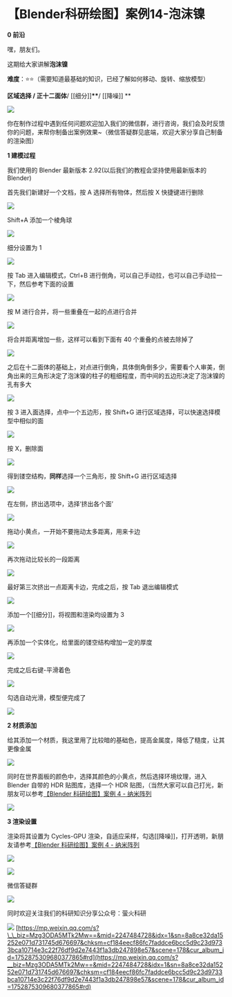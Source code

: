 # 【Blender科研绘图】案例14-泡沫镍
**0 前沿**

嘿，朋友们。

这期给大家讲解**泡沫镍**

**难度**：⭐⭐（需要知道最基础的知识，已经了解如何移动、旋转、缩放模型）

**区域选择 / 正十二面体**/ [[细分]]**\*\***/ [[降噪]] \*\*

![](https://mmbiz.qpic.cn/mmbiz_png/uicuMum8Zv8PkibjxNTWYNYncWTCiaTcnNOoXxoT0BbHO1awm4l8m0n40b0sM5AHp1dU9jicQ6GAiaFSNa0wU1UeINw/640?wx_fmt=png)

你在制作过程中遇到任何问题欢迎加入我们的微信群，进行咨询，我们会及时反馈你的问题，来帮你制备出案例效果~（微信答疑群见底端，欢迎大家分享自己制备的渲染图）  

**1 建模过程**

我们使用的 Blender 最新版本 2.92(以后我们的教程会坚持使用最新版本的 Blender)

首先我们新建好一个文档，按 A 选择所有物体，然后按 X 快捷键进行删除

![](https://mmbiz.qpic.cn/mmbiz_png/uicuMum8Zv8PkibjxNTWYNYncWTCiaTcnNOFBXb6etkQPjLicq67emjNk7qmBP3xZum1qBeWNJt5fGDBAITS61698A/640?wx_fmt=png)

Shift+A 添加一个棱角球

![](https://mmbiz.qpic.cn/mmbiz_png/uicuMum8Zv8PkibjxNTWYNYncWTCiaTcnNOicmgG8KF59prZn0n6lE0TR77TYxdYyb4TFYVVL5CHJ6uuQP32gkKzibQ/640?wx_fmt=png)

细分设置为 1

![](https://mmbiz.qpic.cn/mmbiz_png/uicuMum8Zv8PkibjxNTWYNYncWTCiaTcnNO4nhDQoaZLDyFWhrB2K1TVtxTh2ZcUW7mDqWo69AveJCKLxZrAiaMqtA/640?wx_fmt=png)

按 Tab 进入编辑模式，Ctrl+B 进行倒角，可以自己手动拉，也可以自己手动拉一下，然后参考下面的设置

![](https://mmbiz.qpic.cn/mmbiz_png/uicuMum8Zv8PkibjxNTWYNYncWTCiaTcnNO6na7Q80jtfPweqydk9qph4YS7I8BzLwf7SrHJBLP5ZLuLNYCnN2upA/640?wx_fmt=png)

按 M 进行合并，将一些重叠在一起的点进行合并

![](https://mmbiz.qpic.cn/mmbiz_png/uicuMum8Zv8PkibjxNTWYNYncWTCiaTcnNORPibiaBEeIVy0YPBUFUnnODemiaCXjUeuc0bPJIfqWFAuBhPaiaCOJTlWw/640?wx_fmt=png)

将合并距离增加一些，这样可以看到下面有 40 个重叠的点被去除掉了

![](https://mmbiz.qpic.cn/mmbiz_png/uicuMum8Zv8PkibjxNTWYNYncWTCiaTcnNOPRbiaMiaOoyvxnD1TNNUXbHajSAG41HN48I2DGH6JicXTfAN2SvNg1ZqQ/640?wx_fmt=png)

之后在十二面体的基础上，对点进行倒角，具体倒角倒多少，需要看个人审美，倒角出来的三角形决定了泡沫镍的柱子的粗细程度，而中间的五边形决定了泡沫镍的孔有多大

![](https://mmbiz.qpic.cn/mmbiz_png/uicuMum8Zv8PkibjxNTWYNYncWTCiaTcnNORF3EgmsHhdn77sIq4ic6xRGSwK6fOOLiaZm4icLTOyLtBAs9HicWMbmKkQ/640?wx_fmt=png)

按 3 进入面选择，点中一个五边形，按 Shift+G 进行区域选择，可以快速选择模型中相似的面

![](https://mmbiz.qpic.cn/mmbiz_png/uicuMum8Zv8PkibjxNTWYNYncWTCiaTcnNOaUIUMdQsaCZbEPYUkUuRIjbl6VicKKzIm5NaH6T5g5DO61Qg1q4CKibQ/640?wx_fmt=png)

按 X，删除面

![](https://mmbiz.qpic.cn/mmbiz_png/uicuMum8Zv8PkibjxNTWYNYncWTCiaTcnNOqwTTSbN4bcSN5XxecPexSVwXDyjHhxoBanxVOLbNKWr7Edy83iaMHPQ/640?wx_fmt=png)

得到镂空结构，**同样**选择一个三角形，按 Shift+G 进行区域选择

![](https://mmbiz.qpic.cn/mmbiz_png/uicuMum8Zv8PkibjxNTWYNYncWTCiaTcnNOCc4blOicpZYlZzqfKbTg9MfIwiafmZoRqhlh1icT4zxsaDqEfc9g4pmNw/640?wx_fmt=png)

在左侧，挤出选项中，选择‘挤出各个面’

![](https://mmbiz.qpic.cn/mmbiz_png/uicuMum8Zv8PkibjxNTWYNYncWTCiaTcnNOqALRWlibZ0K64iaJrEvoEWzg2gTh65z3NGYlP1SbBRnnI19tKnXUapIw/640?wx_fmt=png)

拖动小黄点，一开始不要拖动太多距离，用来卡边

![](https://mmbiz.qpic.cn/mmbiz_png/uicuMum8Zv8PkibjxNTWYNYncWTCiaTcnNO6Zch2l9MP0kqJiahqmfVRMnGibT5dnWkLn3mjH1SqexbQbQXeOwK8fibA/640?wx_fmt=png)

再次拖动比较长的一段距离

![](https://mmbiz.qpic.cn/mmbiz_png/uicuMum8Zv8PkibjxNTWYNYncWTCiaTcnNOxOuR13Csshwtk18Bzv84dUIibzZPdia5y5gH76YibuiaCEfMblg63DN9uA/640?wx_fmt=png)

最好第三次挤出一点距离卡边，完成之后，按 Tab 退出编辑模式

![](https://mmbiz.qpic.cn/mmbiz_png/uicuMum8Zv8PkibjxNTWYNYncWTCiaTcnNOHQ3qXfLotMIbNAuJkWfnvKsoicL9pqoWBlNImmkOicF7uWYjCMmrEvzQ/640?wx_fmt=png)

添加一个[[细分]]，将视图和渲染均设置为 3

![](https://mmbiz.qpic.cn/mmbiz_png/uicuMum8Zv8PkibjxNTWYNYncWTCiaTcnNO1iatr0SqEzqYnwzTjaEKAnrNmo5ic11GicJRMAKlshh7PhUKQnNVnEWUA/640?wx_fmt=png)

再添加一个实体化，给里面的镂空结构增加一定的厚度

![](https://mmbiz.qpic.cn/mmbiz_png/uicuMum8Zv8PkibjxNTWYNYncWTCiaTcnNOE3zxrKsJGyS5UFNC48rkibico2iaibEmtqQv6tUa6by2qFVpvUPC5REBvQ/640?wx_fmt=png)

完成之后右键-平滑着色

![](https://mmbiz.qpic.cn/mmbiz_png/uicuMum8Zv8PkibjxNTWYNYncWTCiaTcnNOQMYlF3J5LAzvibkp5VHEmicfw8HdPCtVhspOKEYszsUf9NJB46L5NvFQ/640?wx_fmt=png)

勾选自动光滑，模型便完成了

![](https://mmbiz.qpic.cn/mmbiz_png/uicuMum8Zv8PkibjxNTWYNYncWTCiaTcnNOr7euoeFKXsW66ujgvSMWHTVickL3pHAuogs0TZRUHwHvDSzGalab3Ag/640?wx_fmt=png)

**2 材质添加**

给其添加一个材质，我这里用了比较暗的基础色，提高金属度，降低了糙度，让其更像金属

![](https://mmbiz.qpic.cn/mmbiz_png/uicuMum8Zv8PkibjxNTWYNYncWTCiaTcnNO9gk7n2FBkhIK3sL7krJibyBJPp8iaaMg8UicQ8o0NbtEZziaYE6aYicLNcg/640?wx_fmt=png)

同时在世界面板的颜色中，选择其颜色的小黄点，然后选择环境纹理，进入 Blender 自带的 HDR 贴图库，选择一个 HDR 贴图，（当然大家可以自己打光，新朋友可以参考[【Blender 科研绘图】案例 4 - 纳米阵列](http://mp.weixin.qq.com/s?__biz=Mzg3ODA5MTk2Mw==&mid=2247484259&idx=1&sn=e5f0ff741c8638b845faeace99855563&chksm=cf1848b7f86fc1a1a874881b152f7ade02ec042a5114197bce84b9b2d9dac2d0abed3bbbd0ed&scene=21#wechat_redirect)

![](https://mmbiz.qpic.cn/mmbiz_png/uicuMum8Zv8PkibjxNTWYNYncWTCiaTcnNOVWkUnQJJaSqEoQdhiazmtWvmrcS5Hgk7vG3VvmOVVtdibanwO9AlPdTA/640?wx_fmt=png)

**3 渲染设置**

渲染将其设置为 Cycles-GPU 渲染，自适应采样，勾选[[降噪]]，打开透明，新朋友请参考[【Blender 科研绘图】案例 4 - 纳米阵列](http://mp.weixin.qq.com/s?__biz=Mzg3ODA5MTk2Mw==&mid=2247484259&idx=1&sn=e5f0ff741c8638b845faeace99855563&chksm=cf1848b7f86fc1a1a874881b152f7ade02ec042a5114197bce84b9b2d9dac2d0abed3bbbd0ed&scene=21#wechat_redirect)

![](https://mmbiz.qpic.cn/mmbiz_png/uicuMum8Zv8PkibjxNTWYNYncWTCiaTcnNOb1a8HGxg7lTTO49u67icwicTfOYpIMoibYNJFrHrMGUUmvRdv4Ajz5j0g/640?wx_fmt=png)

![](https://mmbiz.qpic.cn/mmbiz_png/uicuMum8Zv8PkibjxNTWYNYncWTCiaTcnNOQRlUK23m9UFIFiaXVuuhBiaU4Duh7eAibcgUBSqJ3W3WTwjf4oVn5OibuQ/640?wx_fmt=png)

微信答疑群

![](https://mmbiz.qpic.cn/mmbiz_jpg/uicuMum8Zv8PkibjxNTWYNYncWTCiaTcnNO5Oic8zq5bXtuxynj5j0ZicggV6jrEwRzCmZCqb9KCNiaWAIPibXA6pDuZQ/640?wx_fmt=jpeg)

同时欢迎关注我们的科研知识分享公众号：萤火科研  

![](https://mmbiz.qpic.cn/mmbiz_png/uicuMum8Zv8NKwn8DQpK3OlwHSM8WPS3Q2zvpBO9wBvnWTAdd1Xx2l1TfJ0nE4MqfezjtW5W0h2Jdf9fCiaDZWdg/640?wx_fmt=png) 
 [https://mp.weixin.qq.com/s?\_\_biz=Mzg3ODA5MTk2Mw==&mid=2247484728&idx=1&sn=8a8ce32da15252e071d731745d676697&chksm=cf184eecf86fc7faddce6bcc5d9c23d9733bca10714e3c22f76df9d2e7443f1a3db247898e57&scene=178&cur_album_id=1752875309680377865#rd](https://mp.weixin.qq.com/s?__biz=Mzg3ODA5MTk2Mw==&mid=2247484728&idx=1&sn=8a8ce32da15252e071d731745d676697&chksm=cf184eecf86fc7faddce6bcc5d9c23d9733bca10714e3c22f76df9d2e7443f1a3db247898e57&scene=178&cur_album_id=1752875309680377865#rd)
